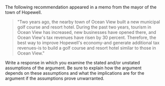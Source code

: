 The following recommendation appeared in a memo from the mayor of the town of Hopewell.

> "Two years ago, the nearby town of Ocean View built a new municipal golf course and resort hotel. During the past two years, tourism in Ocean View has increased, new businesses have opened there, and Ocean View's tax revenues have risen by 30 percent. Therefore, the best way to improve Hopewell's economy-and generate additional tax revenues-is to build a golf course and resort hotel similar to those in Ocean View."

Write a response in which you examine the stated and/or unstated assumptions of the argument. Be sure to explain how the argument depends on these assumptions and what the implications are for the argument if the assumptions prove unwarranted.